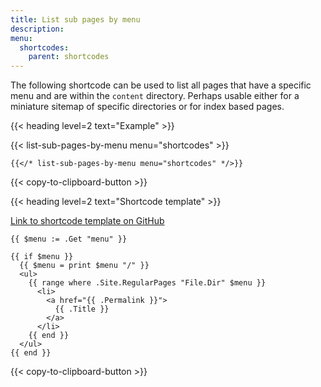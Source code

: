```yaml
---
title: List sub pages by menu
description:
menu:
  shortcodes:
    parent: shortcodes
---
```


The following shortcode can be used to list all pages that have a specific menu and are within the `content` directory. Perhaps usable either for a miniature sitemap of specific directories or for index based pages.

{{< heading level=2 text="Example" >}}

{{< list-sub-pages-by-menu menu="shortcodes" >}}

```go-html-template
{{</* list-sub-pages-by-menu menu="shortcodes" */>}}
```

{{< copy-to-clipboard-button >}}

{{< heading level=2 text="Shortcode template" >}}

[Link to shortcode template on GitHub](https://github.com/seanpotts/hugo/blob/main/layouts/shortcodes/list-sub-pages-by-menu.html)

```go-html-template
{{ $menu := .Get "menu" }}

{{ if $menu }}
  {{ $menu = print $menu "/" }}
  <ul>
    {{ range where .Site.RegularPages "File.Dir" $menu }}
      <li>
        <a href="{{ .Permalink }}">
          {{ .Title }}
        </a>
      </li>
    {{ end }}
  </ul>
{{ end }}
```

{{< copy-to-clipboard-button >}}
